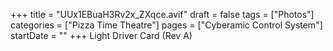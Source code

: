+++
title = "UUx1EBuaH3Rv2x_ZXqce.avif"
draft = false
tags = ["Photos"]
categories = ["Pizza Time Theatre"]
pages = ["Cyberamic Control System"]
startDate = ""
+++
Light Driver Card (Rev A)
